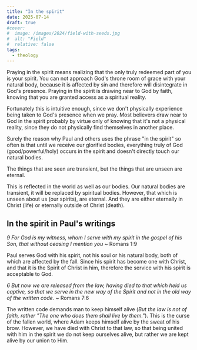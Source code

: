 ```yaml
---
title: "In the spirit"
date: 2025-07-14
draft: true
#cover:
#  image: /images/2024/field-with-seeds.jpg
#  alt: "Field"
#  relative: false
tags:
  - theology
---
```


Praying in the spirit means realizing that the only truly redeemed part of you is your spirit.
You can not approach God's throne room of grace with your natural body, because it is affected by sin and therefore will disintegrate in God's presence.
Praying in the spirit is drawing near to God by faith, knowing that you are granted access as a spiritual reality.

Fortunately this is intuitive enough, since we don't physically experience being taken to God's presence when we pray.
Most believers draw near to God in the spirit probably by virtue only of knowing that it's not a physical reality, since they do not physically find themselves in another place.

Surely the reason why Paul and others uses the phrase "in the spirit" so often is that until we receive our glorified bodies, everything truly of God (good/powerful/holy) occurs in the spirit and doesn't directly touch our natural bodies.

The things that are seen are transient, but the things that are unseen are eternal.

This is reflected in the world as well as our bodies.
Our natural bodies are transient, it will be replaced by spiritual bodies.
However, that which is unseen about us (our spirits), are eternal.
And they are either eternally in Christ (life) or eternally outside of Christ (death).

## In the spirit in Paul's writings

_9 For God is my witness, whom I serve with my spirit in the gospel of his Son, that without ceasing I mention you_
~ Romans 1:9

Paul serves God with his spirit, not his soul or his natural body, both of which are affected by the fall.
Since his spirit has become one with Christ, and that it is the Spirit of Christ in him, therefore the service with his spirit is acceptable to God.

_6 But now we are released from the law, having died to that which held us captive, so that we serve in the new way of the Spirit and not in the old way of the written code._
~ Romans 7:6

The written code demands man to keep himself alive (_But the law is not of faith, rather "The one who does them shall live by them."_).
This is the curse of the fallen world, where Adam keeps himself alive by the sweat of his brow.
However, we have died with Christ to that law, so that being united with him in the spirit we do not keep ourselves alive, but rather we are kept alive by our union to Him.


